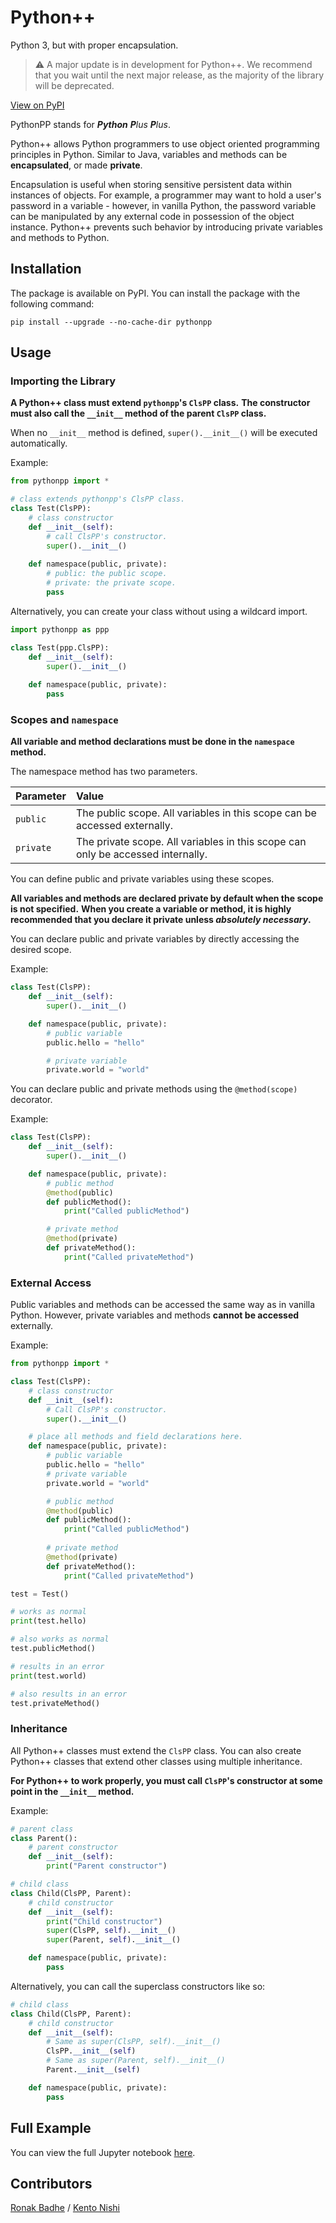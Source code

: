# Python++
Python 3, but with proper encapsulation.

> ⚠ A major update is in development for Python++.
> We recommend that you wait until the next major release,
> as the majority of the library will be deprecated.

[View on PyPI](https://pypi.org/project/pythonpp/)

PythonPP stands for ***Python** **P**lus **P**lus*.

Python++ allows Python programmers to use object oriented programming principles in Python.
Similar to Java, variables and methods can be **encapsulated**, or made **private**. 

Encapsulation is useful when storing sensitive persistent data within instances of objects.
For example, a programmer may want to hold a user's password in a variable - however,
in vanilla Python, the password variable can be manipulated by any external code in possession of the object instance. 
Python++ prevents such behavior by introducing private variables and methods to Python.

## Installation
The package is available on PyPI.
You can install the package with the following command:
```shell
pip install --upgrade --no-cache-dir pythonpp
```

## Usage

### Importing the Library

**A Python++ class must extend `pythonpp`'s `ClsPP` class.**
**The constructor must also call the `__init__` method of the parent `ClsPP` class.**

When no ``__init__`` method is defined, `super().__init__()` will be executed automatically.


Example:
```python
from pythonpp import *

# class extends pythonpp's ClsPP class.
class Test(ClsPP):
    # class constructor
    def __init__(self):
        # call ClsPP's constructor.
        super().__init__()
    
    def namespace(public, private):
        # public: the public scope.
        # private: the private scope.
        pass
```

Alternatively, you can create your class without using a wildcard import.

```python
import pythonpp as ppp

class Test(ppp.ClsPP):
    def __init__(self):
        super().__init__()
        
    def namespace(public, private):
        pass
```

### Scopes and `namespace`

**All variable and method declarations must be done in the `namespace` method.**

 The namespace method has two parameters.

| Parameter | Value |
|:----------|:------|
| `public`  | The public scope. All variables in this scope can be accessed externally.
| `private` | The private scope. All variables in this scope can only be accessed internally. |

You can define public and private variables using these scopes.

**All variables and methods are declared private by default when the scope is not specified.**
**When you create a variable or method, it is highly recommended that you declare it private unless *absolutely necessary*.**

You can declare public and private variables by directly accessing the desired scope.

Example:
```python
class Test(ClsPP):
    def __init__(self):
        super().__init__()

    def namespace(public, private):
        # public variable
        public.hello = "hello"

        # private variable
        private.world = "world"
```

You can declare public and private methods using the `@method(scope)` decorator.

Example:
```python
class Test(ClsPP):
    def __init__(self):
        super().__init__()

    def namespace(public, private):
        # public method
        @method(public)
        def publicMethod():
            print("Called publicMethod")

        # private method
        @method(private)
        def privateMethod():
            print("Called privateMethod")
```

### External Access

Public variables and methods can be accessed the same way as in vanilla Python. However, private variables and methods **cannot be accessed** externally.

Example:
```python
from pythonpp import *

class Test(ClsPP):
    # class constructor
    def __init__(self):
        # Call ClsPP's constructor.
        super().__init__()

    # place all methods and field declarations here.
    def namespace(public, private):
        # public variable
        public.hello = "hello"
        # private variable
        private.world = "world"

        # public method
        @method(public)
        def publicMethod():
            print("Called publicMethod")
        
        # private method
        @method(private)
        def privateMethod():
            print("Called privateMethod")
```
```python
test = Test()

# works as normal
print(test.hello)

# also works as normal
test.publicMethod()

# results in an error
print(test.world)

# also results in an error
test.privateMethod()
```

### Inheritance

All Python++ classes must extend the `ClsPP` class. You can also create Python++ classes that extend other classes using multiple inheritance.

**For Python++ to work properly, you must call `ClsPP`'s constructor at some point in the `__init__` method.**

Example:
```python
# parent class
class Parent():
    # parent constructor
    def __init__(self):
        print("Parent constructor")

# child class
class Child(ClsPP, Parent):
    # child constructor
    def __init__(self):
        print("Child constructor")
        super(ClsPP, self).__init__()
        super(Parent, self).__init__()

    def namespace(public, private):
        pass
```

Alternatively, you can call the superclass constructors like so:

```python
# child class
class Child(ClsPP, Parent):
    # child constructor
    def __init__(self):
        # Same as super(ClsPP, self).__init__()
        ClsPP.__init__(self)
        # Same as super(Parent, self).__init__()
        Parent.__init__(self)

    def namespace(public, private):
        pass
```

## Full Example
You can view the full Jupyter notebook [here](https://github.com/r2dev2bb8/PythonPP/blob/master/examples/example.ipynb).

## Contributors

[Ronak Badhe](https://github.com/r2dev2bb8)
/
[Kento Nishi](https://github.com/KentoNishi)
